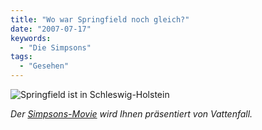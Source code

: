 ```yaml
---
title: "Wo war Springfield noch gleich?"
date: "2007-07-17"
keywords:
  - "Die Simpsons"
tags:
  - "Gesehen"
---
```


![Springfield ist in Schleswig-Holstein](/img/codecandies/ZZ4D316013.jpg)

_Der [Simpsons-Movie](http://www.simpsonsmovie.com/main.html?cid=de) wird Ihnen präsentiert von Vattenfall._
